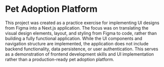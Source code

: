 # Pet Adoption Platform

This project was created as a practice exercise for implementing UI designs from Figma into a Next.js application. The focus was on translating the visual design elements, layout, and styling from Figma to code, rather than building a fully functional application. While the UI components and navigation structure are implemented, the application does not include backend functionality, data persistence, or user authentication. This serves as a demonstration of frontend development skills and UI implementation rather than a production-ready pet adoption platform.